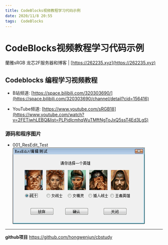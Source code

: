 ```yaml
---
title: CodeBlocks视频教程学习代码示例
date: 2020/11/8 20:55
tags:  CodeBlocks
---
```


# CodeBlocks视频教程学习代码示例

蘭雅sRGB 龙芯2F服务器和博客 | [https://262235.xyz](https://262235.xyz)

## Codeblocks 编程学习视频教程
- B站频道: [https://space.bilibili.com/320303690/](https://space.bilibili.com/320303690/channel/detail?cid=156416)

- YouTube频道: [https://www.youtube.com/sRGB18](https://www.youtube.com/watch?v=2FETiwhLEBQ&list=PLPidIcmhqWuTMftNgToJxQ5ssT4Ed3LgS)

### 源码和程序图片
- 001_ResEdit_Test
![](/img/cbstudy/001_ResEdit_Test.png)

----
**github项目**   https://github.com/hongwenjun/cbstudy